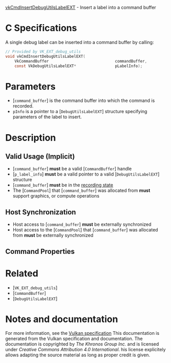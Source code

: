 [vkCmdInsertDebugUtilsLabelEXT](https://www.khronos.org/registry/vulkan/specs/1.3-extensions/man/html/vkCmdInsertDebugUtilsLabelEXT.html) - Insert a label into a command buffer

# C Specifications
A single debug label can be inserted into a command buffer by calling:
```c
// Provided by VK_EXT_debug_utils
void vkCmdInsertDebugUtilsLabelEXT(
    VkCommandBuffer                             commandBuffer,
    const VkDebugUtilsLabelEXT*                 pLabelInfo);
```

# Parameters
- [`command_buffer`] is the command buffer into which the command is recorded.
- `pInfo` is a pointer to a [`DebugUtilsLabelEXT`] structure specifying parameters of the label to insert.

# Description
## Valid Usage (Implicit)
-  [`command_buffer`] **must**  be a valid [`CommandBuffer`] handle
-  [`p_label_info`] **must**  be a valid pointer to a valid [`DebugUtilsLabelEXT`] structure
-  [`command_buffer`] **must**  be in the [recording state]()
-    The [`CommandPool`] that [`command_buffer`] was allocated from  **must**  support graphics, or compute operations

## Host Synchronization
- Host access to [`command_buffer`] **must**  be externally synchronized
- Host access to the [`CommandPool`] that [`command_buffer`] was allocated from  **must**  be externally synchronized

## Command Properties

# Related
- [`VK_EXT_debug_utils`]
- [`CommandBuffer`]
- [`DebugUtilsLabelEXT`]

# Notes and documentation
For more information, see the [Vulkan specification](https://www.khronos.org/registry/vulkan/specs/1.3-extensions/html/vkspec.html)
This documentation is generated from the Vulkan specification and documentation.
The documentation is copyrighted by *The Khronos Group Inc.* and is licensed under *Creative Commons Attribution 4.0 International*.
his license explicitely allows adapting the source material as long as proper credit is given.
        
